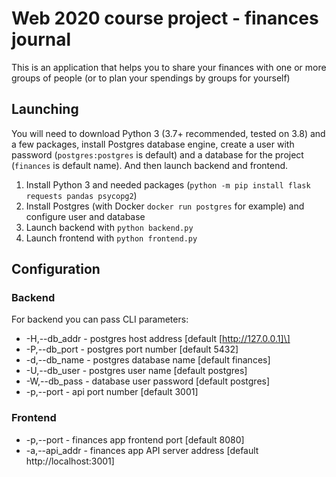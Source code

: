 # Web 2020 course project - finances journal

This is an application that helps you to share your finances with one or more groups of people (or to plan your spendings by groups for yourself)

## Launching

You will need to download Python 3 (3.7+ recommended, tested on 3.8) and a few packages, install Postgres database engine,
  create a user with password (`postgres:postgres` is default) and a database for the project (`finances` is default name).
  And then launch backend and frontend.

1. Install Python 3 and needed packages (`python -m pip install flask requests pandas psycopg2`)
2. Install Postgres (with Docker `docker run postgres` for example) and configure user and database
3. Launch backend with `python backend.py`
4. Launch frontend with `python frontend.py`

## Configuration

### Backend

For backend you can pass CLI parameters:

* -H,--db_addr - postgres host address \[default [http://127.0.0.1]\]
* -P,--db_port - postgres port number \[default 5432\]
* -d,--db_name - postgres database name \[default finances\]
* -U,--db_user - postgres user name \[default postgres\]
* -W,--db_pass - database user password \[default postgres\]
* -p,--port - api port number \[default 3001\]

### Frontend

* -p,--port - finances app frontend port [default 8080]
* -a,--api_addr - finances app API server address [default http://localhost:3001]
